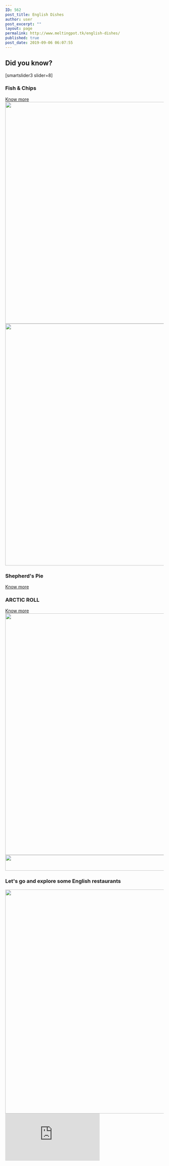 ```yaml
---
ID: 562
post_title: English Dishes
author: user
post_excerpt: ""
layout: page
permalink: http://www.meltingpot.tk/english-dishes/
published: true
post_date: 2019-09-06 06:07:55
---
```

<h2>Did you know?</h2>
[smartslider3 slider=8]
<a href="#dada">
</a>
<h3>Fish &amp; Chips</h3>
<a role="button" href="https://meltingpot.tk/fish-chips/">
Know more
</a>
<img src="http://www.meltingpot.tk/wp-content/uploads/2019/09/timg-1024x704.jpeg" sizes="(max-width: 1024px) 100vw, 1024px" srcset="https://www.meltingpot.tk/wp-content/uploads/2019/09/timg-1024x704.jpeg 1024w, https://www.meltingpot.tk/wp-content/uploads/2019/09/timg-300x206.jpeg 300w, https://www.meltingpot.tk/wp-content/uploads/2019/09/timg-768x528.jpeg 768w, https://www.meltingpot.tk/wp-content/uploads/2019/09/timg.jpeg 1280w" alt="" width="1024" height="704" />
<img src="http://www.meltingpot.tk/wp-content/uploads/2019/09/WechatIMG251-1024x768.jpeg" sizes="(max-width: 1024px) 100vw, 1024px" srcset="https://www.meltingpot.tk/wp-content/uploads/2019/09/WechatIMG251-1024x768.jpeg 1024w, https://www.meltingpot.tk/wp-content/uploads/2019/09/WechatIMG251-300x225.jpeg 300w, https://www.meltingpot.tk/wp-content/uploads/2019/09/WechatIMG251-768x576.jpeg 768w, https://www.meltingpot.tk/wp-content/uploads/2019/09/WechatIMG251.jpeg 1066w" alt="" width="1024" height="768" />
<h3>Shepherd's Pie</h3>
<a role="button" href="https://meltingpot.tk/shepherds-pie/">
Know more
</a>
<h3>ARCTIC ROLL</h3>
<a role="button" href="https://www.meltingpot.tk/arctic-roll/">
Know more
</a>
<img src="http://www.meltingpot.tk/wp-content/uploads/2019/10/WechatIMG273-1024x767.jpeg" sizes="(max-width: 1024px) 100vw, 1024px" srcset="https://www.meltingpot.tk/wp-content/uploads/2019/10/WechatIMG273-1024x767.jpeg 1024w, https://www.meltingpot.tk/wp-content/uploads/2019/10/WechatIMG273-300x225.jpeg 300w, https://www.meltingpot.tk/wp-content/uploads/2019/10/WechatIMG273-768x575.jpeg 768w, https://www.meltingpot.tk/wp-content/uploads/2019/10/WechatIMG273.jpeg 1137w" alt="" width="1024" height="767" />
<img src="http://www.meltingpot.tk/wp-content/uploads/2019/09/Untitled-47-1024x50.png" sizes="(max-width: 1024px) 100vw, 1024px" srcset="https://www.meltingpot.tk/wp-content/uploads/2019/09/Untitled-47-1024x50.png 1024w, https://www.meltingpot.tk/wp-content/uploads/2019/09/Untitled-47-300x15.png 300w, https://www.meltingpot.tk/wp-content/uploads/2019/09/Untitled-47-768x38.png 768w, https://www.meltingpot.tk/wp-content/uploads/2019/09/Untitled-47.png 1483w" alt="" width="1024" height="50" />
<h3>Let's go and explore some English restaurants</h3>
<img src="http://www.meltingpot.tk/wp-content/uploads/2019/09/Untitled-68.png" sizes="(max-width: 718px) 100vw, 718px" srcset="https://www.meltingpot.tk/wp-content/uploads/2019/09/Untitled-68.png 718w, https://www.meltingpot.tk/wp-content/uploads/2019/09/Untitled-68-150x150.png 150w, https://www.meltingpot.tk/wp-content/uploads/2019/09/Untitled-68-300x297.png 300w" alt="" width="718" height="711" />
<iframe src="https://maps.google.com/maps?q=fish%20chips&amp;t=m&amp;z=11&amp;output=embed&amp;iwloc=near" frameborder="0" marginwidth="0" marginheight="0" scrolling="no" aria-label="fish chips"></iframe>